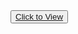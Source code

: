 <button>
  <a href="https://node-red-miedg-2022-11-14.au-syd.mybluemix.net/ui/#!/0?socketid=lulssw9tEBPMCjyCAAAV">Click to View </a>
</button>

  
